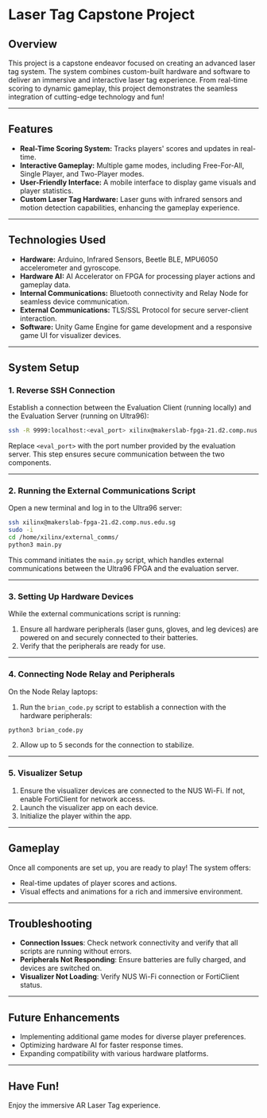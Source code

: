 # Laser Tag Capstone Project

## Overview

This project is a capstone endeavor focused on creating an advanced laser tag system. The system combines custom-built hardware and software to deliver an immersive and interactive laser tag experience. From real-time scoring to dynamic gameplay, this project demonstrates the seamless integration of cutting-edge technology and fun!

---

## Features

- **Real-Time Scoring System:** Tracks players' scores and updates in real-time.
- **Interactive Gameplay:** Multiple game modes, including Free-For-All, Single Player, and Two-Player modes.
- **User-Friendly Interface:** A mobile interface to display game visuals and player statistics.
- **Custom Laser Tag Hardware:** Laser guns with infrared sensors and motion detection capabilities, enhancing the gameplay experience.

---

## Technologies Used

- **Hardware:** Arduino, Infrared Sensors, Beetle BLE, MPU6050 accelerometer and gyroscope.
- **Hardware AI:** AI Accelerator on FPGA for processing player actions and gameplay data.
- **Internal Communications:** Bluetooth connectivity and Relay Node for seamless device communication.
- **External Communications:** TLS/SSL Protocol for secure server-client interaction.
- **Software:** Unity Game Engine for game development and a responsive game UI for visualizer devices.

---

## System Setup

### 1. Reverse SSH Connection

Establish a connection between the Evaluation Client (running locally) and the Evaluation Server (running on Ultra96):

```bash
ssh -R 9999:localhost:<eval_port> xilinx@makerslab-fpga-21.d2.comp.nus.edu.sg
```

Replace `<eval_port>` with the port number provided by the evaluation server. This step ensures secure communication between the two components.

---

### 2. Running the External Communications Script

Open a new terminal and log in to the Ultra96 server:

```bash
ssh xilinx@makerslab-fpga-21.d2.comp.nus.edu.sg
sudo -i
cd /home/xilinx/external_comms/
python3 main.py
```

This command initiates the `main.py` script, which handles external communications between the Ultra96 FPGA and the evaluation server.

---

### 3. Setting Up Hardware Devices

While the external communications script is running:

1. Ensure all hardware peripherals (laser guns, gloves, and leg devices) are powered on and securely connected to their batteries.
2. Verify that the peripherals are ready for use.

---

### 4. Connecting Node Relay and Peripherals

On the Node Relay laptops:

1. Run the `brian_code.py` script to establish a connection with the hardware peripherals:

```bash
python3 brian_code.py
```

2. Allow up to 5 seconds for the connection to stabilize.

---

### 5. Visualizer Setup

1. Ensure the visualizer devices are connected to the NUS Wi-Fi. If not, enable FortiClient for network access.
2. Launch the visualizer app on each device.
3. Initialize the player within the app.

---

## Gameplay

Once all components are set up, you are ready to play! The system offers:

- Real-time updates of player scores and actions.
- Visual effects and animations for a rich and immersive environment.

---

## Troubleshooting

- **Connection Issues**: Check network connectivity and verify that all scripts are running without errors.
- **Peripherals Not Responding**: Ensure batteries are fully charged, and devices are switched on.
- **Visualizer Not Loading**: Verify NUS Wi-Fi connection or FortiClient status.

---

## Future Enhancements

- Implementing additional game modes for diverse player preferences.
- Optimizing hardware AI for faster response times.
- Expanding compatibility with various hardware platforms.

---

## Have Fun!

Enjoy the immersive AR Laser Tag experience.
